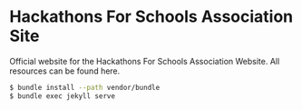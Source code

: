 # Hackathons For Schools Association Site

Official website for the Hackathons For Schools Association Website. All resources can be found here.

```bash
$ bundle install --path vendor/bundle
$ bundle exec jekyll serve
```

